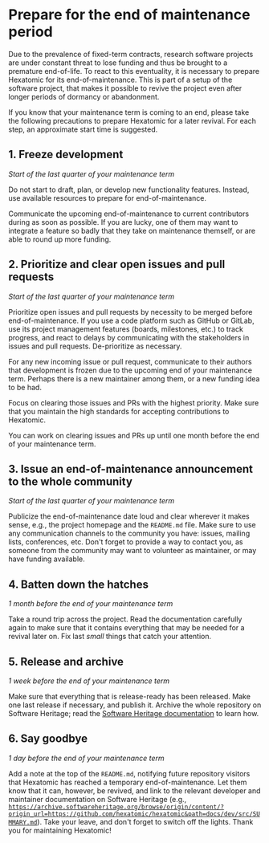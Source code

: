 # Prepare for the end of maintenance period

Due to the prevalence of fixed-term contracts, research software projects are under constant threat to lose funding and thus be brought to a premature end-of-life.
To react to this eventuality, it is necessary to prepare Hexatomic for its end-of-maintenance.
This is part of a setup of the software project, that makes it possible to revive the project even after longer periods of dormancy or abandonment.

If you know that your maintenance term is coming to an end, please take the following precautions to prepare Hexatomic for a later revival.
For each step, an approximate <i class="fa fa-hourglass-start"></i> start time is suggested.

## 1. Freeze development

<i class="fa fa-hourglass-start"></i> *Start of the last quarter of your maintenance term*

Do not start to draft, plan, or develop new functionality features.
Instead, use available resources to prepare for end-of-maintenance.

Communicate the upcoming end-of-maintenance to current contributors during as soon as possible.
If you are lucky, one of them may want to integrate a feature so badly that they take on maintenance themself, or are able to round up more funding.

## 2. Prioritize and clear open issues and pull requests

<i class="fa fa-hourglass-start"></i> *Start of the last quarter of your maintenance term*

Prioritize open issues and pull requests by necessity to be merged before end-of-maintenance.
If you use a code platform such as GitHub or GitLab, use its project management features (boards, milestones, etc.) to track progress, and react to delays by communicating with the stakeholders in issues and pull requests.
De-prioritize as necessary.

For any new incoming issue or pull request, communicate to their authors that development is frozen due to the upcoming end of your maintenance term.
Perhaps there is a new maintainer among them, or a new funding idea to be had.

Focus on clearing those issues and PRs with the highest priority.
Make sure that you maintain the high standards for accepting contributions to Hexatomic.

You can work on clearing issues and PRs up until one month before the end of your maintenance term.

## 3. Issue an end-of-maintenance announcement to the whole community

<i class="fa fa-hourglass-start"></i> *Start of the last quarter of your maintenance term*

Publicize the end-of-maintenance date loud and clear wherever it makes sense, e.g., the project homepage and the `README.md` file.
Make sure to use any communication channels to the community you have: issues, mailing lists, conferences, etc.
Don't forget to provide a way to contact you, as someone from the community may want to volunteer as maintainer, or may have funding available.

## 4. Batten down the hatches

<i class="fa fa-hourglass-start"></i> *1 month before the end of your maintenance term*

Take a round trip across the project.
Read the documentation carefully again to make sure that it contains everything that may be needed for a revival later on.
Fix last *small* things that catch your attention.

## 5. Release and archive

<i class="fa fa-hourglass-start"></i> *1 week before the end of your maintenance term*

Make sure that everything that is release-ready has been released.
Make one last release if necessary, and publish it.
Archive the whole repository on Software Heritage;
read the [Software Heritage documentation](https://www.softwareheritage.org/save-and-reference-research-software/) to learn how.

## 6. Say goodbye

<i class="fa fa-hourglass-start"></i> *1 day before the end of your maintenance term*

Add a note at the top of the `README.md`, notifying future repository visitors that Hexatomic has reached a temporary end-of-maintenance.
Let them know that it can, however, be revived, and link to the relevant developer and maintainer documentation on Software Heritage (e.g., [`https://archive.softwareheritage.org/browse/origin/content/?origin_url=https://github.com/hexatomic/hexatomic&path=docs/dev/src/SUMMARY.md`](https://archive.softwareheritage.org/browse/origin/content/?origin_url=https://github.com/hexatomic/hexatomic&path=docs/dev/src/SUMMARY.md)). 
Take your leave, and don't forget to switch off the lights.
Thank you for maintaining Hexatomic! <i class="fa fa-heart"></i>
